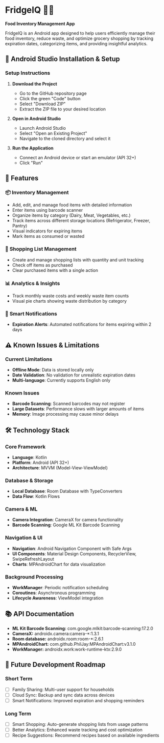 # FridgeIQ 🥗📱

**Food Inventory Management App**

FridgeIQ is an Android app designed to help users efficiently manage their food inventory, reduce waste, and optimize grocery shopping by tracking expiration dates, categorizing items, and providing insightful analytics.

## 📱 Android Studio Installation & Setup

### **Setup Instructions**

1. **Download the Project**
   - Go to the GitHub repository page
   - Click the green "Code" button
   - Select "Download ZIP"
   - Extract the ZIP file to your desired location

2. **Open in Android Studio**
   - Launch Android Studio
   - Select "Open an Existing Project"
   - Navigate to the cloned directory and select it

3. **Run the Application**
   - Connect an Android device or start an emulator (API 32+)
   - Click "Run"

## 🌟 Features

### 📦 **Inventory Management**
- Add, edit, and manage food items with detailed information
- Enter items using barcode scanner
- Organize items by category (Dairy, Meat, Vegetables, etc.)
- Track items across different storage locations (Refrigerator, Freezer, Pantry)
- Visual indicators for expiring items
- Mark items as consumed or wasted

### 🛒 **Shopping List Management**
- Create and manage shopping lists with quantity and unit tracking
- Check off items as purchased
- Clear purchased items with a single action

### 📊 **Analytics & Insights**
- Track monthly waste costs and weekly waste item counts
- Visual pie charts showing waste distribution by category

### 🔔 **Smart Notifications**
- **Expiration Alerts**: Automated notifications for items expiring within 2 days

## ⚠️ Known Issues & Limitations

### **Current Limitations**
- **Offline Mode**: Data is stored locally only
- **Date Validation**: No validation for unrealistic expiration dates
- **Multi-language**: Currently supports English only

### **Known Issues**
- **Barcode Scanning**: Scanned barcodes may not register
- **Large Datasets**: Performance slows with larger amounts of items
- **Memory**: Image processing may cause minor delays

## 🛠️ Technology Stack

### **Core Framework**
- **Language**: Kotlin
- **Platform**: Android (API 32+)
- **Architecture**: MVVM (Model-View-ViewModel)

### **Database & Storage**
- **Local Database**: Room Database with TypeConverters
- **Data Flow**: Kotlin Flows

### **Camera & ML**
- **Camera Integration**: CameraX for camera functionality
- **Barcode Scanning**: Google ML Kit Barcode Scanning

### **Navigation & UI**
- **Navigation**: Android Navigation Component with Safe Args
- **UI Components**: Material Design Components, RecyclerView, SwipeRefreshLayout
- **Charts**: MPAndroidChart for data visualization

### **Background Processing**
- **WorkManager**: Periodic notification scheduling
- **Coroutines**: Asynchronous programming
- **Lifecycle Awareness**: ViewModel integration

## 📚 API Documentation
- **ML Kit Barcode Scanning:** com.google.mlkit:barcode-scanning:17.2.0
- **CameraX:** androidx.camera:camera-*:1.3.1
- **Room database:** androidx.room:room-*:2.6.1
- **MPAndroidChart:** com.github.PhilJay:MPAndroidChart:v3.1.0
- **WorkManager:** androidx.work:work-runtime-ktx:2.9.0

## 🔮 Future Development Roadmap

### Short Term
- [ ] Family Sharing: Multi-user support for households
- [ ] Cloud Sync: Backup and sync data across devices
- [ ] Smart Notifications: Improved expiration and shopping reminders

### Long Term
- [ ] Smart Shopping: Auto-generate shopping lists from usage patterns
- [ ] Better Analytics: Enhanced waste tracking and cost optimization
- [ ] Recipe Suggestions: Recommend recipes based on available ingredients
